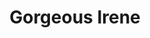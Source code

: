 --- 
title: "Gorgeous Irene"
publishdate: "2019-9-7T16:48:46+02:00"
src: "https://365manga.net/manga/gorgeous-irene"
image: "https://data.365manga.net/images/thumbnails/1974-gorgeous-irene.jpg"
description: ""
---
